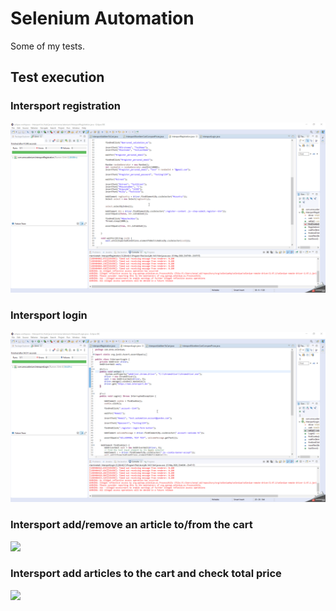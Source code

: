 # Selenium Automation 
Some of my tests.

## Test execution

### Intersport registration
![](test_executions/IntersportRegistration.gif)

### Intersport login
![](test_executions/IntersportLogin.gif)

### Intersport add/remove an article to/from the cart
![](test_executions/IntersportAddItemToCart.gif)
 
### Intersport add articles to the cart and check total price
![](test_executions/IntersportMoreItemCartComparePricest.gif)